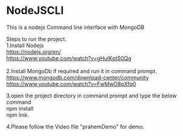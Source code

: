 # NodeJSCLI
This is a nodejs Command line interface with MongoDB

Steps to run the project.</br>
1.Install Nodejs</br>
https://nodejs.org/en/</br>
https://www.youtube.com/watch?v=gHuIKptS0Qg</br>
</br>
2.Install MongoDb if required and run it in command prompt.</br>
https://www.mongodb.com/download-center/community</br>
https://www.youtube.com/watch?v=FwMwO8pXfq0</br>

3.open the project directory in command prompt and type the below command</br>
 npm install</br>
 npm link.</br>
 
4.Please follow the Video file "prahemDemo" for demo.</br>



